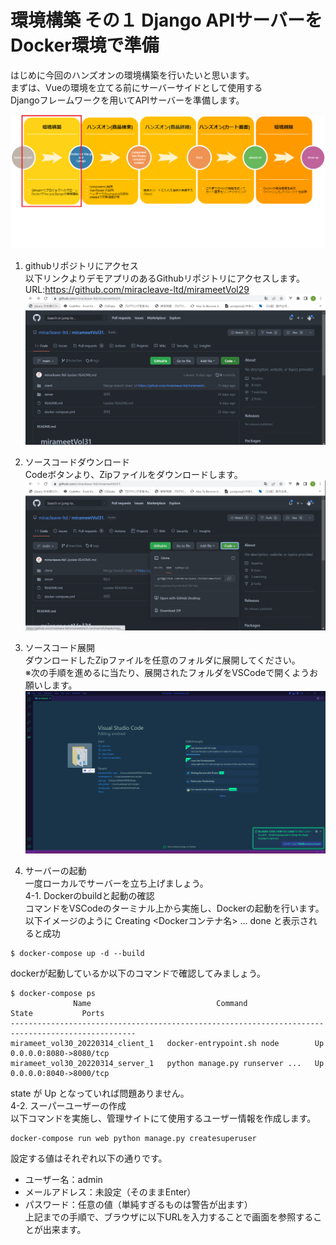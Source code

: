 # 環境構築 その１ Django APIサーバーをDocker環境で準備

はじめに今回のハンズオンの環境構築を行いたいと思います。  
まずは、Vueの環境を立てる前にサーバーサイドとして使用する  
Djangoフレームワークを用いてAPIサーバーを準備します。

![gras](img/環境構築.png)

1. githubリポジトリにアクセス  
以下リンクよりデモアプリのあるGithubリポジトリにアクセスします。  
URL:https://github.com/miracleave-ltd/mirameetVol29
![gras](img/github_toppage.png)
2. ソースコードダウンロード  
Codeボタンより、Zipファイルをダウンロードします。
![gras](img/github_zip.png)

3. ソースコード展開  
ダウンロードしたZipファイルを任意のフォルダに展開してください。  
※次の手順を進めるに当たり、展開されたフォルダをVSCodeで開くようお願いします。  
![gras](img/open_in_vscode.png)

4. サーバーの起動  
一度ローカルでサーバーを立ち上げましょう。  
  4-1. Dockerのbuildと起動の確認  
  コマンドをVSCodeのターミナル上から実施し、Dockerの起動を行います。  
  以下イメージのように Creating <Dockerコンテナ名> ... done と表示されると成功  

  ```
  $ docker-compose up -d --build
  ```
  dockerが起動しているか以下のコマンドで確認してみましょう。
  ```
  $ docker-compose ps
                Name                            Command               State           Ports
  --------------------------------------------------------------------------------------------------
  mirameet_vol30_20220314_client_1   docker-entrypoint.sh node        Up      0.0.0.0:8080->8080/tcp
  mirameet_vol30_20220314_server_1   python manage.py runserver ...   Up      0.0.0.0:8040->8000/tcp
  ```
  state が Up となっていれば問題ありません。  
  4-2. スーパーユーザーの作成  
  以下コマンドを実施し、管理サイトにて使用するユーザー情報を作成します。
  ```
  docker-compose run web python manage.py createsuperuser
  ```

  設定する値はそれぞれ以下の通りです。
  - ユーザー名：admin
  - メールアドレス：未設定（そのままEnter）
  - パスワード：任意の値（単純すぎるものは警告が出ます）  
上記までの手順で、ブラウザに以下URLを入力することで画面を参照することが出来ます。  

